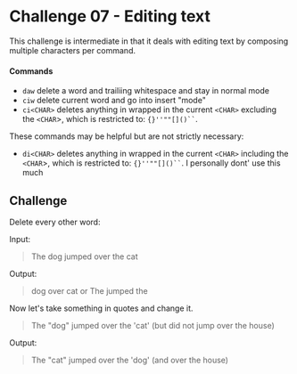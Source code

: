 # Challenge 07 - Editing text

This challenge is intermediate in that it deals with editing text by composing multiple characters per command.

#### Commands

* `daw` delete a word and trailiing whitespace and stay in normal mode
* `ciw` delete current word and go into insert "mode"
* `ci<CHAR>` deletes anything in wrapped in the current `<CHAR>` excluding the `<CHAR`>, which is restricted to: ``` {}''""[]()`` ```.

These commands may be helpful but are not strictly necessary:

* `di<CHAR>` deletes anything in wrapped in the current `<CHAR>` including the `<CHAR`>, which is restricted to: ``` {}''""[]()`` ```.  I personally dont' use this much

## Challenge

Delete every other word:

Input:

> The dog jumped over the cat

Output:

> dog over cat
or
> The jumped the


Now let's take something in quotes and change it.

> The "dog" jumped over the 'cat' (but did not jump over the house)

Output:

> The "cat" jumped over the 'dog' (and over the house)